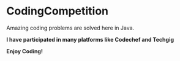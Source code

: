 # CodingCompetition
Amazing coding problems are solved here in Java.

**I have participated in many platforms like Codechef and Techgig**

**Enjoy Coding!**